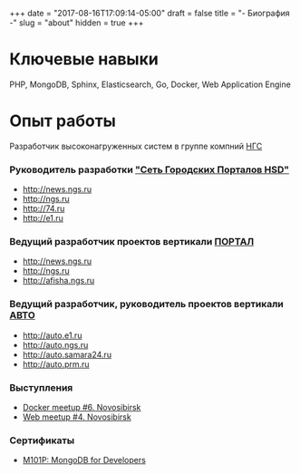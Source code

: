 +++
date = "2017-08-16T17:09:14-05:00"
draft = false
title = "- Биография -"
slug = "about"
hidden = true
+++
# Ключевые навыки
PHP, MongoDB, Sphinx, Elasticsearch, Go, Docker, Web Application Engine

# Опыт работы
Разработчик высоконагруженных систем в группе компний [НГС](http://ngs.ru)

### Руководитель разработки ["Сеть Городских Порталов HSD"](http://ngs.ru)
* http://news.ngs.ru
* http://ngs.ru
* http://74.ru
* http://e1.ru

### Ведущий разработчик проектов вертикали [ПОРТАЛ](http://ngs.ru)
* http://news.ngs.ru
* http://ngs.ru
* http://afisha.ngs.ru

### Ведущий разработчик, руководитель проектов вертикали [АВТО](http://auto.ngs.ru)
* http://auto.e1.ru
* http://auto.ngs.ru
* http://auto.samara24.ru
* http://auto.prm.ru

### Выступления
* [Docker meetup #6. Novosibirsk](https://youtu.be/GD9hYFB7Bbk)
* [Web meetup #4. Novosibirsk](https://youtu.be/llDskdYY-ag)

### Сертификаты
* [M101P: MongoDB for Developers](https://university.mongodb.com/course_completion/528205dea56c4d9ba342e5b586144871)
 

